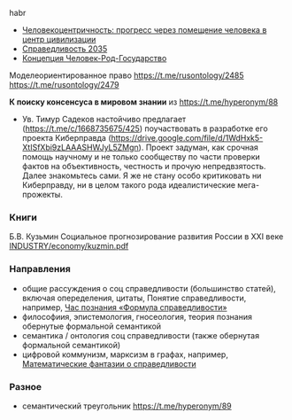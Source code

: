 habr
- [Человекоцентричность: прогресс через помещение человека в центр цивилизации](https://habr.com/ru/companies/ruvds/articles/902514/)
- [Справедливость 2035](https://habr.com/ru/articles/896622/)
- [Концепция Человек-Род-Государство](https://habr.com/ru/articles/909850/)
  
Моделеориентированное право https://t.me/rusontology/2485
https://t.me/rusontology/2479

**К поиску консенсуса в мировом знании** из https://t.me/hyperonym/88
- Ув. Тимур Садеков настойчиво предлагает (https://t.me/c/1668735675/425) поучаствовать в разработке его проекта Киберправда (https://drive.google.com/file/d/1WdHxk5-XtISfXbi9zLAAASHWJyL5ZMgn). 
 Проект задуман, как срочная помощь научному и не только сообществу по части проверки фактов на объективность, честность и прочую непредвзятость. Далее знакомьтесь сами. Я же не стану особо критиковать ни Киберправду, ни в целом такого рода идеалистические мега-прожекты.



### Книги
Б.В. Кузьмин Социальное прогнозирование развития России в ХХI веке [INDUSTRY/economy/kuzmin.pdf](https://github.com/bpmbpm/doc/blob/main/INDUSTRY/economy/kuzmin.pdf)

### Направления
- общие рассуждения о соц справедливости (большинство статей), включая опеределения, цитаты, Понятие справедливости, например, [Час познания «Формула справедливости»](https://pcpi-plechanova.blogs.donlib.ru/chas-poznanija-formula-spravedlivosti/?doing_wp_cron=1747382404.9261798858642578125000)
- философиия, эпистемология, гносеология, теория познания обернутые формальной семантикой
- семантика / онтология соц справедливости (также обернутая формальной семантикой)
- цифровой коммунизм, марксизм в графах, например, [Математические фантазии о справедливости](https://habr.com/ru/articles/802577/)

### Разное
- семантический треугольник https://t.me/hyperonym/89
